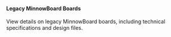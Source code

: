
#### Legacy MinnowBoard Boards

View details on legacy MinnowBoard boards, 
including technical specifications and design files. 
